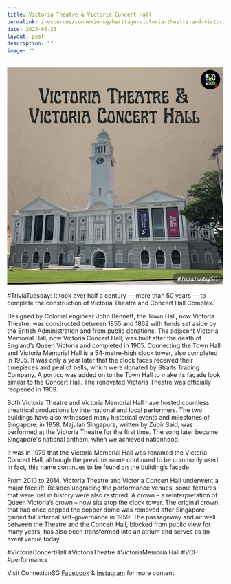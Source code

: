 ```yaml
---
title: Victoria Theatre & Victoria Concert Hall
permalink: /resources/connexionsg/heritage-victoria-theatre-and-victoria-concert-hall/
date: 2023-05-23
layout: post
description: ""
image: ""
---
```

![](/images/connexionsg/2023/victoria%20theatre%20.png)

#TriviaTuesday: It took over half a century — more than 50 years — to complete the construction of Victoria Theatre and Concert Hall Complex.

Designed by Colonial engineer John Bennett, the Town Hall, now Victoria Theatre, was constructed between 1855 and 1862 with funds set aside by the British Administration and from public donations. The adjacent Victoria Memorial Hall, now Victoria Concert Hall, was built after the death of England’s Queen Victoria and completed in 1905. Connecting the Town Hall and Victoria Memorial Hall is a 54-metre-high clock tower, also completed in 1905. It was only a year later that the clock faces received their timepieces and peal of bells, which were donated by Straits Trading Company. A portico was added on to the Town Hall to make its façade look similar to the Concert Hall. The renovated Victoria Theatre was officially reopened in 1909.

Both Victoria Theatre and Victoria Memorial Hall have hosted countless theatrical productions by international and local performers. The two buildings have also witnessed many historical events and milestones of Singapore: in 1958, Majulah Singapura, written by Zubir Said, was performed at the Victoria Theatre for the first time. The song later became Singapore's national anthem, when we achieved nationhood.

It was in 1979 that the Victoria Memorial Hall was renamed the Victoria Concert Hall, although the previous name continued to be commonly used. In fact, this name continues to be found on the building’s façade.

From 2010 to 2014, Victoria Theatre and Victoria Concert Hall underwent a major facelift. Besides upgrading the performance venues, some features that were lost in history were also restored. A crown – a reinterpretation of Queen Victoria’s crown – now sits atop the clock tower. The original crown that had once capped the copper dome was removed after Singapore gained full internal self-governance in 1959. The passageway and air well between the Theatre and the Concert Hall, blocked from public view for many years, has also been transformed into an atrium and serves as an event venue today.

#VictoriaConcertHall #VictoriaTheatre #VictoriaMemorialHall #VCH #performance

Visit ConnexionSG [Facebook](https://www.facebook.com/ConnexionSG) & [Instagram](https://www.instagram.com/connexionsg/) for more content.
